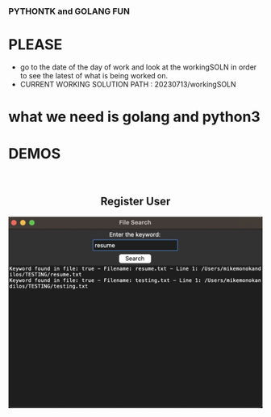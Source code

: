 ### PYTHONTK and GOLANG FUN

# PLEASE 
-  go to the date of the day of work and look at the workingSOLN in order to see the latest of what is being worked on.
-  CURRENT WORKING SOLUTION PATH : 20230713/workingSOLN


# what we need is golang and python3



# DEMOS
<div align="center">
  <br>
  <h2>Register User</h2>
  <img src="demos/workingSOLN.jpg" alt="WorkingSOln">
  <br>
</div>